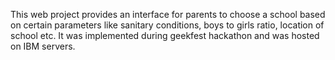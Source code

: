 This web project provides an interface for parents to choose a school based on certain parameters like sanitary conditions, boys to girls ratio, location of school etc.
It was implemented during geekfest hackathon and was hosted on IBM servers.
